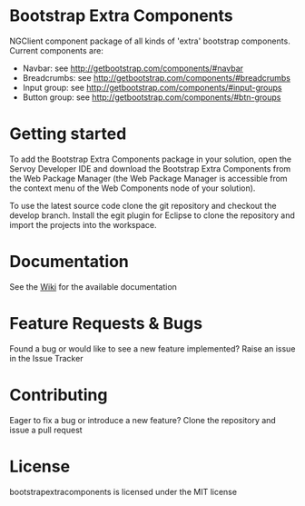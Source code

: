# Bootstrap Extra Components

NGClient component package of all kinds of 'extra' bootstrap components. Current components are: 

* Navbar: see http://getbootstrap.com/components/#navbar
* Breadcrumbs: see http://getbootstrap.com/components/#breadcrumbs
* Input group: see http://getbootstrap.com/components/#input-groups
* Button group: see http://getbootstrap.com/components/#btn-groups

# Getting started

To add the Bootstrap Extra Components package in your solution, open the Servoy Developer IDE and download the Bootstrap Extra Components from the Web Package Manager (the Web Package Manager is accessible from the context menu of the Web Components node of your solution).

To use the latest source code clone the git repository and checkout the develop branch. Install the egit plugin for Eclipse to clone the repository and import the projects into the workspace.

# Documentation

See the [Wiki](https://github.com/Servoy/bootstrapextracomponents/wiki) for the available documentation

# Feature Requests & Bugs

Found a bug or would like to see a new feature implemented? Raise an issue in the Issue Tracker

# Contributing

Eager to fix a bug or introduce a new feature? Clone the repository and issue a pull request

# License

bootstrapextracomponents is licensed under the MIT license
